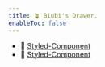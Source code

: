 ```yaml
---
title: 🪴 Biubi's Drawer.
enableToc: false
---
```


- 💄 [Styled-Component](notes/styled-component.md)
- 💄 [Styled-Component](notes/react.md)
